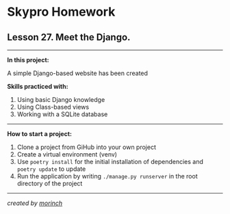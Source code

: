 Skypro Homework
==
Lesson 27. Meet the Django.
-
___
**In this project:** 

A simple Django-based website has been created


**Skills practiced with:** 

1. Using basic Django knowledge
2. Using Class-based views
3. Working with a SQLite database
___
**How to start a project:**

1. Clone a project from GiHub into your own project
2. Create a virtual environment (venv)
3. Use `` poetry install `` for the initial installation of dependencies and `` poetry update `` to update
4. Run the application by writing ``./manage.py runserver`` in the root directory of the project
___
_created by [morinch](https://github.com/mor1nch)_
